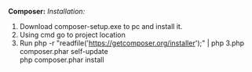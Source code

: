 **Composer:**
*Installation:*
1. Download composer-setup.exe to pc and install it.
2. Using cmd go to project location                             
3. Run php -r "readfile('https://getcomposer.org/installer');" | php
3.php composer.phar self-update                   
 php composer.phar install                          

